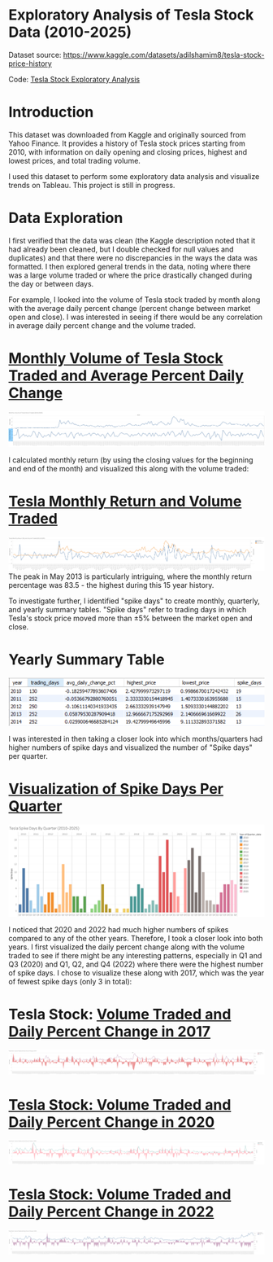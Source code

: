 # Exploratory Analysis of Tesla Stock Data (2010-2025)
Dataset source: https://www.kaggle.com/datasets/adilshamim8/tesla-stock-price-history

Code: [Tesla Stock Exploratory Analysis](https://github.com/ijuzu/Tesla-Stock-Exploratory-Analysis/blob/main/Tesla_stock_data.csv)

# Introduction 
This dataset was downloaded from Kaggle and originally sourced from Yahoo Finance. It provides a history of Tesla stock prices starting from 2010, with information on daily opening and closing prices, highest and lowest prices, and total trading volume.  

I used this dataset to perform some exploratory data analysis and visualize trends on Tableau. This project is still in progress.

# Data Exploration
I first verified that the data was clean (the Kaggle description noted that it had already been cleaned, but I double checked for null values and duplicates) and that there were no discrepancies in the ways the data was formatted.
I then explored general trends in the data, noting where there was a large volume traded or where the price drastically changed during the day or between days. 

For example, I looked into the volume of Tesla stock traded by month along with the average daily percent change (percent change between market open and close). I was interested in seeing if there would be any correlation in average daily percent change and the volume traded.
# [Monthly Volume of Tesla Stock Traded and Average Percent Daily Change](https://public.tableau.com/views/MonthlyVolumeofTeslaStockTradedwithAverageDailyChange2010-2025/MontlyVolume?:language=en-US&publish=yes&:sid=&:redirect=auth&:display_count=n&:origin=viz_share_link)
![Monthly Volume of Tesla Stock Traded With Average Percent Change](https://github.com/ijuzu/Tesla-Stock-Exploratory-Analysis/blob/main/Montly%20Volume%20With%20Average%20Percent%20Daily%20Change.png) 

I calculated monthly return (by using the closing values for the beginning and end of the month) and visualized this along with the volume traded:
# [Tesla Monthly Return and Volume Traded](https://public.tableau.com/views/TeslaMontlyReturnandVolumeTraded2010-2025/MonthlyReturnPercentage?:language=en-US&:sid=&:redirect=auth&:display_count=n&:origin=viz_share_link)
![Tesla Monthly Return and Volume Traded](https://github.com/ijuzu/Tesla-Stock-Exploratory-Analysis/blob/main/Tesla%20Monthly%20Return%20Percentage%20and%20Volume%20Traded.png)
The peak in May 2013 is particularly intriguing, where the monthly return percentage was 83.5 - the highest during this 15 year history. 

To investigate further, I identified "spike days" to create monthly, quarterly, and yearly summary tables. "Spike days" refer to trading days in which Tesla's stock price moved more than ±5% between the market open and close. 
# Yearly Summary Table
![Tesla Stock Price - Yearly Summary](https://github.com/ijuzu/Tesla-Stock-Exploratory-Analysis/blob/main/Yearly%20Summary%20Table.PNG)


I was interested in then taking a closer look into which months/quarters had higher numbers of spike days and visualized the number of "Spike days" per quarter.
# [Visualization of Spike Days Per Quarter](https://public.tableau.com/views/TeslaSpikeDaysByQuarter2010-2025/QuarterlySummary?:language=en-US&:sid=&:redirect=auth&:display_count=n&:origin=viz_share_link)
![Visualization of "Spike Days" Per Quarter](https://github.com/ijuzu/Tesla-Stock-Exploratory-Analysis/blob/main/Visualization%20of%20Quarterly%20Spikes.png)

I noticed that 2020 and 2022 had much higher numbers of spikes compared to any of the other years. Therefore, I took a closer look into both years. I first visualized the daily percent change along with the volume traded to see if there might be any interesting patterns, especially in Q1 and Q3 (2020) and Q1, Q2, and Q4 (2022) where there were the highest number of spike days. I chose to visualize these along with 2017, which was the year of fewest spike days (only 3 in total):

# Tesla Stock: [Volume Traded and Daily Percent Change in 2017](https://public.tableau.com/views/TeslaStockVolumeTradedandDailyPercentChangein2017/Sheet12?:language=en-US&publish=yes&:sid=&:redirect=auth&:display_count=n&:origin=viz_share_link)
![Volume Traded and Daily Percent Change in 2017](https://github.com/ijuzu/Tesla-Stock-Exploratory-Analysis/blob/main/Tesla%20Stock%20-%20Volume%20Traded%20and%20Daily%20Percent%20Change%20in%202017.png)

# [Tesla Stock: Volume Traded and Daily Percent Change in 2020](https://public.tableau.com/views/TeslaStockVolumeTradedandDailyPercentChangein2020/Sheet9?:language=en-US&publish=yes&:sid=&:redirect=auth&:display_count=n&:origin=viz_share_link)
![Volume Traded and Daily Percent Change in 2020](https://github.com/ijuzu/Tesla-Stock-Exploratory-Analysis/blob/main/Tesla%20Stock%20-%20Volume%20Traded%20and%20Daily%20Percent%20Change%20in%202020.png)

# [Tesla Stock: Volume Traded and Daily Percent Change in 2022](https://public.tableau.com/views/TeslaStockVolumeTradedandDailyPercentChangein2022/Sheet11?:language=en-US&publish=yes&:sid=&:redirect=auth&:display_count=n&:origin=viz_share_link)
![Volume Traded and Daily Percent Change in 2022](https://github.com/ijuzu/Tesla-Stock-Exploratory-Analysis/blob/main/Tesla%20Stock%20Volume%20Traded%20and%20Daily%20Percent%20Change%20in%202022.png)

 





